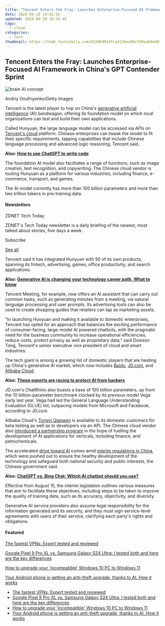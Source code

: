 ```yaml
---
title: "Tencent Enters the Fray: Launches Enterprise-Focused AI Framework in China's GPT Contender Sprint"
date: 2024-09-18 14:42:52
updated: 2024-09-20 10:43:45
tags:
  - cloud
categories:
  - tech
thumbnail: https://thmb.techidaily.com/82206d914fca4236ea98cfd9aa8de4878e7651f5b583f7c9d1a03e80009ea26b.jpg
---
```


## Tencent Enters the Fray: Launches Enterprise-Focused AI Framework in China's GPT Contender Sprint

![brain AI concept](https://www.zdnet.com/a/img/resize/0a19d5c05c85fc7e241b98b6c8aa840c7d66699d/2023/09/07/beea8bdc-7ce2-455b-8e87-2d76c427ef42/gettyimages-1079012870.jpg?auto=webp&width=1280)

Andriy Onufriyenko/Getty Images

Tencent is the latest player to hop on China's [generative artificial intelligence](https://www.zdnet.com/article/what-is-generative-ai-and-why-is-it-so-popular-heres-everything-you-need-to-know/) (AI) bandwagon, offering its foundation model on which local organizations can test and build their own applications.

Called Hunyuan, the large language model can be accessed via APIs on [Tencent's cloud](https://www.zdnet.com/article/tencent-cloud-goes-loud-on-metaverse-coy-on-chatgpt-plans/) platform. Chinese enterprises can tweak the model to fit their specific requirements, tapping capabilities that include Chinese language processing and advanced logic reasoning, Tencent said.

**Also:** [**How to use ChatGPT to write code**](https://www.zdnet.com/article/how-to-use-chatgpt-to-write-code/)

The foundation AI model also facilitates a range of functions, such as image creation, text recognition, and copywriting. The Chinese cloud vendor is touting Hunyuan as a platform for various industries, including finance, e-commerce, transport, and games. 

The AI model currently has more than 100 billion parameters and more than two trillion tokens in pre-training data. 

#### Newsletters

ZDNET Tech Today

ZDNET's Tech Today newsletter is a daily briefing of the newest, most talked about stories, five days a week.

 Subscribe

[See all](https://www.zdnet.com/newsletters/)

Tencent said it has integrated Hunyuan with 50 of its own products, spanning its fintech, advertising, games, office productivity, and search applications. 

**Also:** [**Generative AI is changing your technology career path. What to know**](https://www.zdnet.com/article/generative-ai-is-changing-your-technology-career-path-heres-what-you-need-to-know/)

Tencent Meeting, for example, now offers an AI assistant that can carry out common tasks, such as generating minutes from a meeting, via natural language processing and user prompts. Its advertising tools can also be used to create shopping guides that retailers can tap as marketing assets. 

"In launching Hunyuan and making it available to domestic enterprises, Tencent has opted for an approach that balances the exciting performance of consumer-facing, large-model AI powered chatbots, with the pragmatic need for the business community to increase operational efficiencies, reduce costs, protect privacy as well as proprietary data," said Dowson Tong, Tencent's senior executive vice president of cloud and smart industries. 

The tech giant is among a growing list of domestic players that are heating up China's generative AI market, which now includes [Baidu](https://www.zdnet.com/article/baidu-rolls-out-its-genai-chatbot-ernie-to-the-general-public-in-china/), [JD.com](https://www.zdnet.com/article/another-player-heats-up-generative-ai-race-as-china-introduces-interim-laws/), and [Alibaba Cloud](https://www.zdnet.com/article/alibaba-cloud-hops-on-chatgpt-bandwagon-offers-ai-model-to-customers/). 

**Also:** [**These experts are racing to protect AI from hackers**](https://www.zdnet.com/in-depth/innovation/these-experts-are-racing-to-protect-ai-from-hackers-time-is-running-out/#link=%7B%22linkText%22:%22%3Cstrong%3EThese%20experts%20are%20racing%20to%20protect%20AI%20from%20hackers.%20Time%20is%20running%20out%20%3C/strong%3E%22,%22target%22:%22%5Fblank%22,%22href%22:%22https://www.zdnet.com/in-depth/innovation/these-experts-are-racing-to-protect-ai-from-hackers-time-is-running-out/%22,%22role%22:%22standard%22,%22absolute%22:%22%22%7D)

JD.com's ChatRhino also boasts a base of 100 billion parameters, up from the 10 billion-parameter benchmark clocked by its previous model Vega early last year. Vega had led the General Language Understanding Evaluation (GLUE) list, outpacing models from Microsoft and Facebook, according to JD.com.

Alibaba Cloud's [Tongyi Qianwen](https://www.zdnet.com/article/alibaba-cloud-hops-on-chatgpt-bandwagon-offers-ai-model-to-customers/) is available to its domestic customers for beta testing as well as to developers via an API. The Chinese cloud vendor also [introduced a partnership program](https://www.zdnet.com/article/alibaba-cloud-seeks-partners-to-help-build-custom-generative-ai-models/) in the hope of fuelling the development of AI applications for verticals, including finance, and petrochemicals. 

The accelerated [drive toward AI](https://www.zdnet.com/article/china-is-ramping-up-efforts-to-drive-ai-development/) comes amid [interim regulations in China](https://www.zdnet.com/article/another-player-heats-up-generative-ai-race-as-china-introduces-interim-laws/), which were pushed out to ensure the healthy development of the technology and safeguard both national security and public interests, the Chinese government said. 

**Also:** [**ChatGPT vs. Bing Chat: Which AI chatbot should you use?**](https://www.zdnet.com/article/chatgpt-vs-bing-chat/)

Effective from August 15, the interim legislation outlines various measures that aim to facilitate these objectives, including steps to be taken to improve the quality of training data, such as its accuracy, objectivity, and diversity. 

Generative AI service providers also assume legal responsibility for the information generated and its security, and they must sign service-level agreements with users of their service, clarifying each party's rights and obligations.

#### Featured

[The fastest VPNs: Expert tested and reviewed](https://www.zdnet.com/article/fastest-vpn/ "The fastest VPNs: Expert tested and reviewed")

[Google Pixel 9 Pro XL vs. Samsung Galaxy S24 Ultra: I tested both and here are the key differences](https://www.zdnet.com/article/google-pixel-9-pro-xl-vs-samsung-galaxy-s24-ultra/ "Google Pixel 9 Pro XL vs. Samsung Galaxy S24 Ultra: I tested both and here are the key differences")

[How to upgrade your 'incompatible' Windows 10 PC to Windows 11](https://www.zdnet.com/article/how-to-upgrade-your-incompatible-windows-10-pc-to-windows-11/ "How to upgrade your 'incompatible' Windows 10 PC to Windows 11")

[Your Android phone is getting an anti-theft upgrade, thanks to AI. How it works](https://www.zdnet.com/article/your-android-phone-is-getting-an-anti-theft-upgrade-thanks-to-ai-how-it-works/ "Your Android phone is getting an anti-theft upgrade, thanks to AI. How it works")

* [The fastest VPNs: Expert tested and reviewed](https://www.zdnet.com/article/fastest-vpn/ "The fastest VPNs: Expert tested and reviewed")
* [Google Pixel 9 Pro XL vs. Samsung Galaxy S24 Ultra: I tested both and here are the key differences](https://www.zdnet.com/article/google-pixel-9-pro-xl-vs-samsung-galaxy-s24-ultra/ "Google Pixel 9 Pro XL vs. Samsung Galaxy S24 Ultra: I tested both and here are the key differences")
* [How to upgrade your 'incompatible' Windows 10 PC to Windows 11](https://www.zdnet.com/article/how-to-upgrade-your-incompatible-windows-10-pc-to-windows-11/ "How to upgrade your 'incompatible' Windows 10 PC to Windows 11")
* [Your Android phone is getting an anti-theft upgrade, thanks to AI. How it works](https://www.zdnet.com/article/your-android-phone-is-getting-an-anti-theft-upgrade-thanks-to-ai-how-it-works/ "Your Android phone is getting an anti-theft upgrade, thanks to AI. How it works")

<ins class="adsbygoogle"
     style="display:block"
     data-ad-format="autorelaxed"
     data-ad-client="ca-pub-7571918770474297"
     data-ad-slot="1223367746"></ins>



<ins class="adsbygoogle"
     style="display:block"
     data-ad-client="ca-pub-7571918770474297"
     data-ad-slot="8358498916"
     data-ad-format="auto"
     data-full-width-responsive="true"></ins>
